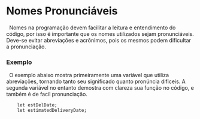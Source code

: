 # Nomes Pronunciáveis

&nbsp; Nomes na programação devem facilitar a leitura e entendimento do código, por isso é importante que os nomes utilizados sejam pronunciáveis. Deve-se evitar abreviações e acrônimos, pois os mesmos podem dificultar a pronunciação.

### Exemplo

&nbsp; O exemplo abaixo mostra primeiramente uma variável que utiliza abreviações, tornando tanto seu significado quanto pronúncia dificeis. A segunda variável no entanto demostra com clareza sua função no código, e também é de facíl pronunciação.

```
    let estDelDate;
    let estimatedDeliveryDate;
```